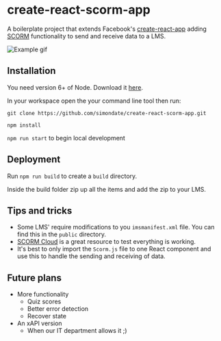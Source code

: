 # create-react-scorm-app

A boilerplate project that extends Facebook's [create-react-app](https://github.com/facebook/create-react-app) adding [SCORM](https://scorm.com/scorm-explained/) functionality to send and receive data to a LMS.

![Example gif](https://cdn.rawgit.com/simondate/assets/a5cf1000/scorm.gif)
## Installation

You need version 6+ of Node. Download it [here](https://nodejs.org/en/download/).

In your workspace open the your command line tool then run:

`git clone https://github.com/simondate/create-react-scorm-app.git`

`npm install`

`npm run start` to begin local development

## Deployment

Run `npm run build` to create a `build` directory.

Inside the build folder zip up all the items and add the zip to your LMS.

## Tips and tricks
*  Some LMS' require modifications to you `imsmanifest.xml` file. You can find this in the `public` directory.
*  [SCORM Cloud](https://cloud.scorm.com) is a great resource to test everything is working.
*  It's best to only import the `Scorm.js` file to one React component and use this to handle the sending and receiving of data.

## Future plans

*  More functionality
    * Quiz scores
    * Better error detection
    * Recover state
*  An xAPI version
    * When our IT department allows it ;)
